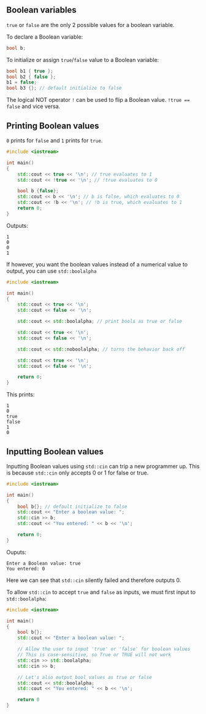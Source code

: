 ## Boolean variables

`true` or `false` are the only 2 possible values for a boolean variable.

To declare a Boolean variable:
```cpp
bool b;
```

To initialize or assign `true`/`false` value to a Boolean variable:
```cpp
bool b1 { true };
bool b2 { false };
b1 = false;
bool b3 {}; // default initialize to false
```

The logical NOT operator `!` can be used to flip a Boolean value. `!true == false` and vice versa.

## Printing Boolean values

`0` prints for `false` and `1` prints for `true`.
```cpp
#include <iostream>

int main()
{
    std::cout << true << '\n'; // true evaluates to 1
    std::cout << !true << '\n'; // !true evaluates to 0

    bool b {false};
    std::cout << b << '\n'; // b is false, which evaluates to 0
    std::cout << !b << '\n'; // !b is true, which evaluates to 1
    return 0;
}
```

Outputs:
```
1
0
0
1
```

If however, you want the boolean values instead of a numerical value to output, you can use `std::boolalpha`

```cpp
#include <iostream>

int main()
{
    std::cout << true << '\n';
    std::cout << false << '\n';

    std::cout << std::boolalpha; // print bools as true or false

    std::cout << true << '\n';
    std::cout << false << '\n';

    std::cout << std::noboolalpha; // turns the behavior back off

    std::cout << true << '\n';
    std::cout << false << '\n';

    return 0;
}
```
This prints:
```
1
0
true
false
1
0
```

## Inputting Boolean values

Inputting Boolean values using `std::cin` can trip a new programmer up. This is because `std::cin` only accepts 0 or 1 for false or true.

```cpp
#include <iostream>

int main()
{
    bool b{}; // default initialize to false
    std::cout << "Enter a boolean value: ";
    std::cin >> b;
    std::cout << "You entered: " << b << '\n';

    return 0;
}
```

Ouputs:
```
Enter a Boolean value: true
You entered: 0
```

Here we can see that `std::cin` silently failed and therefore outputs 0.

To allow `std::cin` to accept `true` and `false` as inputs, we must first input to `std::boolalpha`:
```cpp
#include <iostream>

int main()
{
    bool b{};
    std::cout << "Enter a boolean value: ";

    // Allow the user to input 'true' or 'false' for boolean values
    // This is case-sensitive, so True or TRUE will not work
    std::cin >> std::boolalpha;
    std::cin >> b;

    // Let's also output bool values as true or false
    std::cout << std::boolalpha;
    std::cout << "You entered: " << b << '\n';

    return 0
}
```


